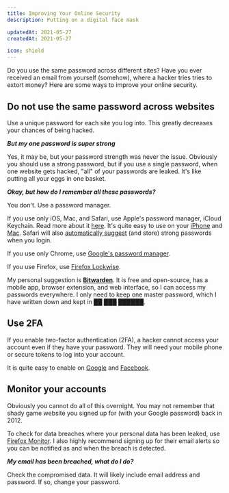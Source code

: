 ```yaml
---
title: Improving Your Online Security
description: Putting on a digital face mask

updatedAt: 2021-05-27
createdAt: 2021-05-27

icon: shield
---
```


Do you use the same password across different sites? Have you ever received an email from yourself (somehow), where a hacker tries tries to extort money? Here are some ways to improve your online security.

## Do not use the same password across websites

Use a unique password for each site you log into. This greatly decreases your chances of being hacked.

**_But my one password is super strong_**

Yes, it may be, but your password strength was never the issue. Obviously you should use a strong password, but if you use a single password, when one website gets hacked, "all" of your passwords are leaked. It's like putting all your eggs in one basket.

**_Okay, but how do I remember all these passwords?_**

You don't. Use a password manager.

If you use only iOS, Mac, and Safari, use Apple's password manager, iCloud Keychain. Read more about it [here](https://support.apple.com/en-sg/HT204085). It's quite easy to use on your [iPhone](https://support.apple.com/en-us/HT211146) and [Mac](https://support.apple.com/en-us/HT211145). Safari will also [automatically suggest](https://www.google.com/search?q=safari+suggest+strong+password) (and store) strong passwords when you login.

If you use only Chrome, use [Google's password manager](https://passwords.google.com/).

If you use Firefox, use [Firefox Lockwise](https://www.mozilla.org/en-US/firefox/lockwise/).

My personal suggestion is [**Bitwarden**](https://bitwarden.com/). It is free and open-source, has a mobile app, browser extension, and web interface, so I can access my passwords everywhere. I only need to keep one master password, which I have written down and kept in ██ ███ ██████.

## Use 2FA

If you enable two-factor authentication (2FA), a hacker cannot access your account even if they have your password. They will need your mobile phone or secure tokens to log into your account.

It is quite easy to enable on [Google](https://www.google.com/landing/2step/) and [Facebook](https://www.facebook.com/help/148233965247823).

## Monitor your accounts

Obviously you cannot do all of this overnight. You may not remember that shady game website you signed up for (with your Google password) back in 2012.

To check for data breaches where your personal data has been leaked, use [Firefox Monitor](https://monitor.firefox.com/). I also highly recommend signing up for their email alerts so you can be notified as and when the breach is detected.

**_My email has been breached, what do I do?_**

Check the compromised data. It will likely include email address and password. If so, change your password.
